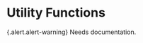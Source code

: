 <!-- @defgroup -->
<!-- @ingroup -->
<!-- @summary Lists available utility functions available to use in Drupal Bootstrap sub-themes. -->
# Utility Functions

{.alert.alert-warning} Needs documentation.

